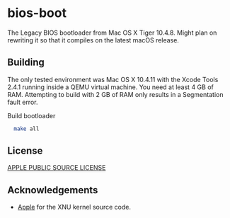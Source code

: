 
# bios-boot

The Legacy BIOS bootloader from Mac OS X Tiger 10.4.8. Might plan on rewriting it so that it compiles on the latest macOS release.

## Building

The only tested environment was Mac OS X 10.4.11 with the Xcode Tools 2.4.1 running inside a QEMU virtual machine. You need at least 4 GB of RAM. Attempting to build with 2 GB of RAM only results in a Segmentation fault error.

Build bootloader

```bash
  make all
```

## License

[APPLE PUBLIC SOURCE LICENSE][def]

## Acknowledgements

 - [Apple](https://github.com/apple-oss-distributions) for the XNU kernel source code.



[def]: APPLE_LICENSE